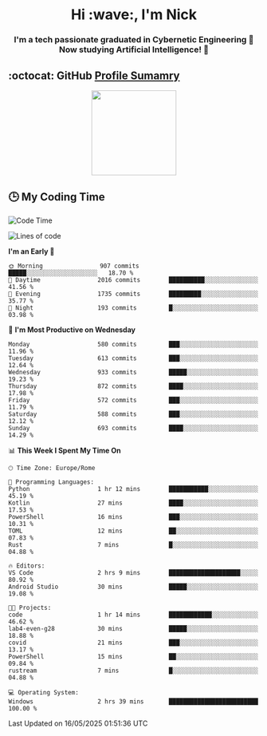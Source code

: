 <h1 align="center">Hi :wave:, I'm Nick</h1>

<h3 align="center">I'm a tech passionate graduated in Cybernetic Engineering 🤖<br>
Now studying Artificial Intelligence! 🧠</h3>


## :octocat: GitHub <a href="https://github.com/vn7n24fzkq/github-profile-summary-cards">Profile Sumamry</a>

<p align="center">
   <img style="height:170px;display:inline-block"  src="http://github-profile-summary-cards.vercel.app/api/cards/profile-details?username=CodeClimberNT&theme=github_dark" />
<!--    <img style="height:170px;display:inline-block"  src="http://github-profile-summary-cards.vercel.app/api/cards/repos-per-language?username=CodeClimberNT&theme=github_dark&exclude=" /> -->
</p>

 ## :clock3: My Coding Time 
 
<!--START_SECTION:waka-->
![Code Time](http://img.shields.io/badge/Code%20Time-552%20hrs%2045%20mins-blue)

![Lines of code](https://img.shields.io/badge/From%20Hello%20World%20I%27ve%20Written-5.0%20million%20lines%20of%20code-blue)

**I'm an Early 🐤** 

```text
🌞 Morning                907 commits         █████░░░░░░░░░░░░░░░░░░░░   18.70 % 
🌆 Daytime                2016 commits        ██████████░░░░░░░░░░░░░░░   41.56 % 
🌃 Evening                1735 commits        █████████░░░░░░░░░░░░░░░░   35.77 % 
🌙 Night                  193 commits         █░░░░░░░░░░░░░░░░░░░░░░░░   03.98 % 
```
📅 **I'm Most Productive on Wednesday** 

```text
Monday                   580 commits         ███░░░░░░░░░░░░░░░░░░░░░░   11.96 % 
Tuesday                  613 commits         ███░░░░░░░░░░░░░░░░░░░░░░   12.64 % 
Wednesday                933 commits         █████░░░░░░░░░░░░░░░░░░░░   19.23 % 
Thursday                 872 commits         ████░░░░░░░░░░░░░░░░░░░░░   17.98 % 
Friday                   572 commits         ███░░░░░░░░░░░░░░░░░░░░░░   11.79 % 
Saturday                 588 commits         ███░░░░░░░░░░░░░░░░░░░░░░   12.12 % 
Sunday                   693 commits         ████░░░░░░░░░░░░░░░░░░░░░   14.29 % 
```


📊 **This Week I Spent My Time On** 

```text
🕑︎ Time Zone: Europe/Rome

💬 Programming Languages: 
Python                   1 hr 12 mins        ███████████░░░░░░░░░░░░░░   45.19 % 
Kotlin                   27 mins             ████░░░░░░░░░░░░░░░░░░░░░   17.53 % 
PowerShell               16 mins             ███░░░░░░░░░░░░░░░░░░░░░░   10.31 % 
TOML                     12 mins             ██░░░░░░░░░░░░░░░░░░░░░░░   07.83 % 
Rust                     7 mins              █░░░░░░░░░░░░░░░░░░░░░░░░   04.88 % 

🔥 Editors: 
VS Code                  2 hrs 9 mins        ████████████████████░░░░░   80.92 % 
Android Studio           30 mins             █████░░░░░░░░░░░░░░░░░░░░   19.08 % 

🐱‍💻 Projects: 
code                     1 hr 14 mins        ████████████░░░░░░░░░░░░░   46.62 % 
lab4-even-g28            30 mins             █████░░░░░░░░░░░░░░░░░░░░   18.88 % 
covid                    21 mins             ███░░░░░░░░░░░░░░░░░░░░░░   13.17 % 
PowerShell               15 mins             ██░░░░░░░░░░░░░░░░░░░░░░░   09.84 % 
rustream                 7 mins              █░░░░░░░░░░░░░░░░░░░░░░░░   04.88 % 

💻 Operating System: 
Windows                  2 hrs 39 mins       █████████████████████████   100.00 % 
```


 Last Updated on 16/05/2025 01:51:36 UTC
<!--END_SECTION:waka-->

